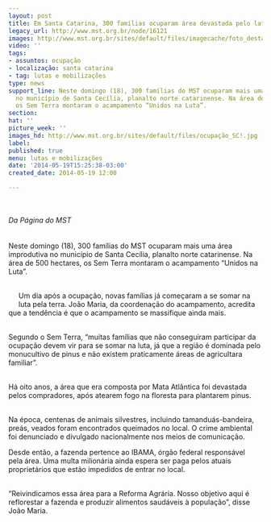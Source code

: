 ```yaml
---
layout: post
title: Em Santa Catarina, 300 famílias ocuparam área devastada pelo latifúndio
legacy_url: http://www.mst.org.br/node/16121
images: http://www.mst.org.br/sites/default/files/imagecache/foto_destaque/ocupação_SC!.jpg
video: ''
tags:
- assuntos: ocupação
- localização: santa catarina
- tag: lutas e mobilizações
type: news
support_line: Neste domingo (18), 300 famílias do MST ocuparam mais uma área improdutiva
  no município de Santa Cecília, planalto norte catarinense. Na área de 500 hectares,
  os Sem Terra montaram o acampamento “Unidos na Luta”.
section: 
hat: ''
picture_week: ''
images_hd: http://www.mst.org.br/sites/default/files/ocupação_SC!.jpg
label: 
published: true
menu: lutas e mobilizações
date: '2014-05-19T15:25:38-03:00'
created_date: 2014-05-19 12:00

---
```

<p><img style="margin: 10px;" src="http://www.mst.org.br/sites/default/files/ocupa%C3%A7%C3%A3o_SC.jpg" alt=""></p><p><em>Da Página do MST<br></em><br><br>Neste domingo (18), 300 famílias do MST ocuparam mais uma área improdutiva no município de Santa Cecília, planalto norte catarinense. Na área de 500 hectares, os Sem Terra montaram o acampamento “Unidos na Luta”.</p><p><br><img style="margin: 10px; float: left;" src="http://www.mst.org.br/sites/default/files/pinus.jpg" alt="">Um dia após a ocupação, novas famílias já começaram a se somar na luta pela terra. João Maria, da coordenação do acampamento, acredita que a tendência é que o acampamento se massifique ainda mais.</p><p><br>Segundo o Sem Terra, “muitas famílias que não conseguiram participar da ocupação devem vir para se somar na luta, já que a região é dominada pelo monucultivo de pinus e não existem praticamente áreas de agricultara familiar”.</p><p><br>Há oito anos, a área que era composta por Mata Atlântica foi devastada pelos compradores, após atearem fogo na floresta para plantarem pinus.</p><p><br>Na época, centenas de animais silvestres, incluindo tamanduás-bandeira, preás, veados foram encontrados queimados no local. O crime ambiental foi denunciado e divulgado nacionalmente nos meios de comunicação.&nbsp;</p><p><img style="margin: 10px; float: right;" src="http://www.mst.org.br/sites/default/files/ocupa%C3%A7%C3%A3o%20SC_fogueira.jpg" alt=""></p><p>Desde então, a fazenda pertence ao IBAMA, órgão federal responsável pela área. Uma multa milionária ainda espera ser paga pelos atuais proprietários que estão impedidos de entrar no local.</p><p><br>“Reivindicamos essa área para a Reforma Agrária. Nosso objetivo aqui é reflorestar a fazenda e produzir alimentos saudáveis à população”, disse João Maria.</p><p>&nbsp;</p><p>&nbsp;</p>
